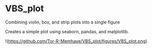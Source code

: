 # VBS_plot
Combining violin, box, and strip plots into a single figure

Creates a simple plot using seaborn, pandas, and matplotlib. 

!(https://github.com/Tor-R-Memhave/VBS_plot/figures/VBS_plot.png)
